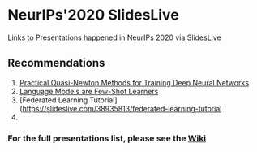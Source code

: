 # NeurIPs'2020 SlidesLive
Links to Presentations happened in NeurIPs 2020 via SlidesLive

## Recommendations
1. [Practical Quasi-Newton Methods for Training Deep Neural Networks](https://slideslive.com/38935916/practical-quasinewton-methods-for-training-deep-neural-networks)
2. [Language Models are Few-Shot Learners](https://slideslive.com/38938552/language-models-are-fewshot-learners)
3. [Federated Learning Tutorial](https://slideslive.com/38935813/federated-learning-tutorial
4. 

### For the full presentations list, please see the [Wiki](https://github.com/MohamedAliRashad/NeurIPs-2020-SlidesLive/wiki)
